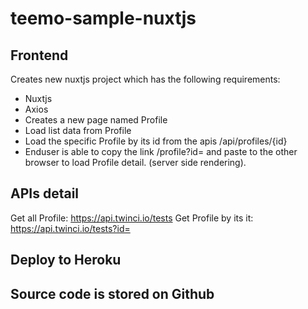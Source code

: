 # teemo-sample-nuxtjs

## Frontend
Creates new nuxtjs project which has the following requirements:

- Nuxtjs
- Axios 
- Creates a new page named Profile 
- Load list data from Profile
- Load the specific Profile by its id from the apis /api/profiles/{id}
- Enduser is able to copy the link /profile?id=<id> and paste to the other browser to load Profile detail. (server side rendering).

 
 ## APIs detail
  Get all Profile: https://api.twinci.io/tests
  Get Profile by its it: https://api.twinci.io/tests?id=<id>
  
  
 ## Deploy to Heroku
 ## Source code is stored on Github
 
